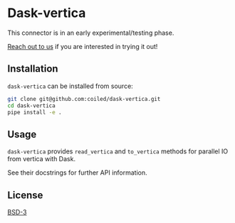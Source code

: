 # Dask-vertica

<!--
[![Tests](https://github.com/coiled/dask-vertica/actions/workflows/tests.yml/badge.svg)](https://github.com/coiled/dask-vertica/actions/workflows/tests.yml)
[![Linting](https://github.com/coiled/dask-vertica/actions/workflows/pre-commit.yml/badge.svg)](https://github.com/coiled/dask-vertica/actions/workflows/pre-commit.yml)
-->

This connector is in an early experimental/testing phase.

[Reach out to us](https://coiled.io/contact-us/) if you are interested in trying
it out!

## Installation

`dask-vertica` can be installed from source:

```zsh
git clone git@github.com:coiled/dask-vertica.git
cd dask-vertica
pipe install -e .
```

<!--
`dask-vertica` can be installed with `pip`:

```
pip install dask-vertica
```

or with `conda`:

```
conda install -c conda-forge dask-vertica
```
-->

## Usage

`dask-vertica` provides `read_vertica` and `to_vertica` methods
for parallel IO from vertica with Dask.

<!--
```python
>>> from dask_vertica import read_vertica
>>> example_query = '''
...    SELECT *
...    FROM VERTICA_SAMPLE_DATA.TPCH_SF1.CUSTOMER;
... '''
>>> ddf = read_vertica(
...     query=example_query,
...     connection_kwargs={
...         "user": "...",
...         "password": "...",
...         ...
...     },
... )
```

```python
>>> from dask_vertica import to_vertica
>>> to_vertica(
...     ddf,
...     name="my_table",
...     connection_kwargs={
...         "user": "...",
...         "password": "...",
...         ...,
...     },
... )
```
-->

See their docstrings for further API information.

## License

[BSD-3](LICENSE)
